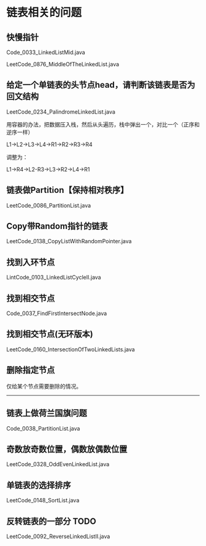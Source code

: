 # 链表相关的问题

## 快慢指针

Code_0033_LinkedListMid.java

LeetCode_0876_MiddleOfTheLinkedList.java

## 给定一个单链表的头节点head，请判断该链表是否为回文结构

LeetCode_0234_PalindromeLinkedList.java

用容器的办法，把数据压入栈，然后从头遍历，栈中弹出一个，对比一个（正序和逆序一样）

L1->L2->L3->L4->R1->R2->R3->R4

调整为：

L1->R4->L2-R3->L3->R2->L4->R1

## 链表做Partition【保持相对秩序】

LeetCode_0086_PartitionList.java

## Copy带Random指针的链表

LeetCode_0138_CopyListWithRandomPointer.java

## 找到入环节点

LintCode_0103_LinkedListCycleII.java

## 找到相交节点

Code_0037_FindFirstIntersectNode.java

## 找到相交节点(无环版本)

LeetCode_0160_IntersectionOfTwoLinkedLists.java

## 删除指定节点

仅给某个节点需要删除的情况。

---

## 链表上做荷兰国旗问题

Code_0038_PartitionList.java

## 奇数放奇数位置，偶数放偶数位置

LeetCode_0328_OddEvenLinkedList.java

## 单链表的选择排序

LeetCode_0148_SortList.java

## 反转链表的一部分 TODO

LeetCode_0092_ReverseLinkedListII.java
